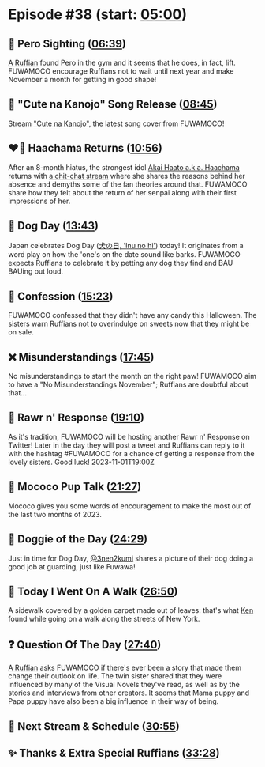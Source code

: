 # Episode #38 (start: [05:00](https://youtu.be/X4Anzun9bKk?t=05m00s))

## 👀 Pero Sighting ([06:39](https://youtu.be/X4Anzun9bKk?t=06m39s))

[A Ruffian](https://twitter.com/Ztynz1/status/1719572335747797367) found Pero in the gym and it seems that he does, in fact, lift. FUWAMOCO encourage Ruffians not to wait until next year and make November a month for getting in good shape!

## 🎤 "Cute na Kanojo" Song Release ([08:45](https://youtu.be/X4Anzun9bKk?t=08m45s))

Stream ["Cute na Kanojo"](https://youtu.be/XYmZUh_YAq0), the latest song cover from FUWAMOCO!

## ❤️‍🔥 Haachama Returns ([10:56](https://youtu.be/X4Anzun9bKk?t=10m56s))

After an 8-month hiatus, the strongest idol [Akai Haato a.k.a. Haachama](https://www.youtube.com/@AkaiHaato) returns with [a chit-chat stream](https://youtu.be/q6KktlRYeuI) where she shares the reasons behind her absence and demyths some of the fan theories around that. FUWAMOCO share how they felt about the return of her senpai along with their first impressions of her.

## 🐶 Dog Day ([13:43](https://youtu.be/X4Anzun9bKk?t=13m43s))

Japan celebrates Dog Day ([犬の日, 'Inu no hi'](https://ja.wikipedia.org/wiki/%E7%8A%AC%E3%81%AE%E6%97%A5)) today! It originates from a word play on how the 'one's on the date sound like barks. FUWAMOCO expects Ruffians to celebrate it by petting any dog they find and BAU BAUing out loud.

## 🙊 Confession ([15:23](https://youtu.be/X4Anzun9bKk?t=15m23s))

FUWAMOCO confessed that they didn't have any candy this Halloween. The sisters warn Ruffians not to overindulge on sweets now that they might be on sale.

## ❌ Misunderstandings ([17:45](https://youtu.be/X4Anzun9bKk?t=17m45s))

No misunderstandings to start the month on the right paw! FUWAMOCO aim to have a "No Misunderstandings November"; Ruffians are doubtful about that…

## 📩 Rawr n' Response ([19:10](https://youtu.be/X4Anzun9bKk?t=19m10s))

As it's tradition, FUWAMOCO will be hosting another Rawr n' Response on Twitter! Later in the day they will post a tweet and Ruffians can reply to it with the hashtag \#FUWAMOCO for a chance of getting a response from the lovely sisters. Good luck! 2023-11-01T19:00Z

## 📣 Mococo Pup Talk ([21:27](https://youtu.be/X4Anzun9bKk?t=21m27s))

Mococo gives you some words of encouragement to make the most out of the last two months of 2023.

## 🐶 Doggie of the Day ([24:29](https://youtu.be/X4Anzun9bKk?t=24m29s))

Just in time for Dog Day, [@3nen2kumi](https://twitter.com/3nen2kumi/status/1719569204142338087) shares a picture of their dog doing a good job at guarding, just like Fuwawa!

## 🚶 Today I Went On A Walk ([26:50](https://youtu.be/X4Anzun9bKk?t=26m50s))

 A sidewalk covered by a golden carpet made out of leaves: that's what [Ken](https://twitter.com/chef17/status/1719098415596929396) found while going on a walk along the streets of New York.

## ❓ Question Of The Day ([27:40](https://youtu.be/X4Anzun9bKk?t=27m40s))

[A Ruffian](https://twitter.com/yurimiyanae/status/1716191380580839841) asks FUWAMOCO if there's ever been a story that made them change their outlook on life. The twin sister shared that they were influenced by many of the Visual Novels they've read, as well as by the stories and interviews from other creators. It seems that Mama puppy and Papa puppy have also been a big influence in their way of being.

## 📅 Next Stream & Schedule ([30:55](https://youtu.be/X4Anzun9bKk?t=30m55s))

## ✨ Thanks & Extra Special Ruffians ([33:28](https://youtu.be/X4Anzun9bKk?t=33m28s))
